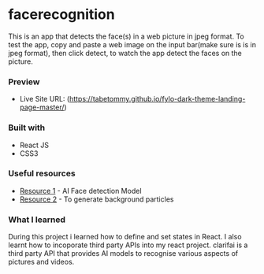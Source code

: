 # facerecognition

This is an app that detects the face(s) in a web picture in jpeg format.
To test the app, copy and paste a web image on the input bar(make sure is is in jpeg format), then click detect, to watch the app detect the faces on the picture.

### Preview

- Live Site URL: (https://tabetommy.github.io/fylo-dark-theme-landing-page-master/)


### Built with

- React JS
- CSS3

### Useful resources

- [Resource 1](https://www.clarifai.com/models/ai-face-detection) - AI Face detection  Model 
- [Resource 2](https://www.npmjs.com/package/react-particles-js) - To generate background particles


### What I learned

During this project i learned how to define and set states in React. I also learnt how to incoporate third party APIs into my react project. clarifai is a third party API that provides AI models to recognise various aspects of pictures and videos.


